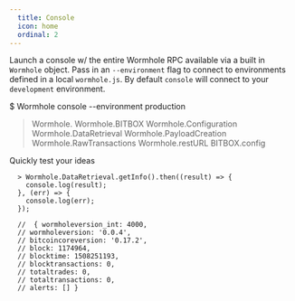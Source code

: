 ```yaml
---
  title: Console
  icon: home
  ordinal: 2
---
```


Launch a console w/ the entire Wormhole RPC available via a built in `Wormhole` object. Pass in an `--environment` flag to connect to environments defined in a local `wormhole.js`. By default `console` will connect to your `development` environment.

  $ Wormhole console \-\-environment production
  > Wormhole.
  Wormhole.BITBOX                Wormhole.Configuration         Wormhole.DataRetrieval         Wormhole.PayloadCreation       Wormhole.RawTransactions       Wormhole.restURL                BITBOX.config


Quickly test your ideas


      > Wormhole.DataRetrieval.getInfo().then((result) => {
        console.log(result);
      }, (err) => {
        console.log(err);
      });

      //  { wormholeversion_int: 4000,
      // wormholeversion: '0.0.4',
      // bitcoincoreversion: '0.17.2',
      // block: 1174964,
      // blocktime: 1508251193,
      // blocktransactions: 0,
      // totaltrades: 0,
      // totaltransactions: 0,
      // alerts: [] }
